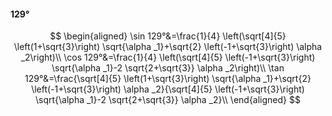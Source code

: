 #### 129°

$$
\begin{aligned}
\sin 129°&=\frac{1}{4} \left(\sqrt[4]{5} \left(1+\sqrt{3}\right) \sqrt{\alpha _1}+\sqrt{2} \left(-1+\sqrt{3}\right) \alpha _2\right)\\
\cos 129°&=\frac{1}{4} \left(\sqrt[4]{5} \left(-1+\sqrt{3}\right) \sqrt{\alpha _1}-2 \sqrt{2+\sqrt{3}} \alpha _2\right)\\
\tan 129°&=\frac{\sqrt[4]{5} \left(1+\sqrt{3}\right) \sqrt{\alpha _1}+\sqrt{2} \left(-1+\sqrt{3}\right) \alpha _2}{\sqrt[4]{5} \left(-1+\sqrt{3}\right) \sqrt{\alpha
_1}-2 \sqrt{2+\sqrt{3}} \alpha _2}\\
\end{aligned}
$$

